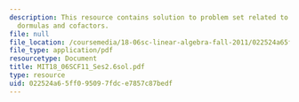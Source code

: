 ```yaml
---
description: This resource contains solution to problem set related to determinant
  dormulas and cofactors.
file: null
file_location: /coursemedia/18-06sc-linear-algebra-fall-2011/022524a65ff095097fdce7857c87bedf_MIT18_06SCF11_Ses2.6sol.pdf
file_type: application/pdf
resourcetype: Document
title: MIT18_06SCF11_Ses2.6sol.pdf
type: resource
uid: 022524a6-5ff0-9509-7fdc-e7857c87bedf
---
```

